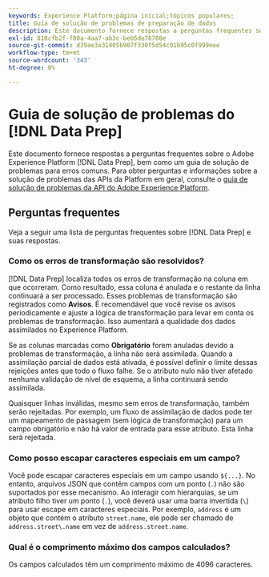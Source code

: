 ```yaml
---
keywords: Experience Platform;página inicial;tópicos populares;
title: Guia de solução de problemas de preparação de dados
description: Este documento fornece respostas a perguntas frequentes sobre o Preparo de dados da Adobe Experience Platform.
exl-id: 810cfb2f-f80a-4aa7-ab3c-beb5de78708e
source-git-commit: d39ae3a31405b907f330f5d54c91b95c0f999eee
workflow-type: tm+mt
source-wordcount: '343'
ht-degree: 0%

---
```


# Guia de solução de problemas do [!DNL Data Prep]

Este documento fornece respostas a perguntas frequentes sobre o Adobe Experience Platform [!DNL Data Prep], bem como um guia de solução de problemas para erros comuns. Para obter perguntas e informações sobre a solução de problemas das APIs da Platform em geral, consulte o [guia de solução de problemas da API do Adobe Experience Platform](../landing/troubleshooting.md).

## Perguntas frequentes

Veja a seguir uma lista de perguntas frequentes sobre [!DNL Data Prep] e suas respostas.

### Como os erros de transformação são resolvidos?

[!DNL Data Prep] localiza todos os erros de transformação na coluna em que ocorreram. Como resultado, essa coluna é anulada e o restante da linha continuará a ser processado. Esses problemas de transformação são registrados como **Avisos**. É recomendável que você revise os avisos periodicamente e ajuste a lógica de transformação para levar em conta os problemas de transformação. Isso aumentará a qualidade dos dados assimilados no Experience Platform.

Se as colunas marcadas como **Obrigatório** forem anuladas devido a problemas de transformação, a linha não será assimilada. Quando a assimilação parcial de dados está ativada, é possível definir o limite dessas rejeições antes que todo o fluxo falhe. Se o atributo nulo não tiver afetado nenhuma validação de nível de esquema, a linha continuará sendo assimilada.

Quaisquer linhas inválidas, mesmo sem erros de transformação, também serão rejeitadas. Por exemplo, um fluxo de assimilação de dados pode ter um mapeamento de passagem (sem lógica de transformação) para um campo obrigatório e não há valor de entrada para esse atributo. Esta linha será rejeitada.

### Como posso escapar caracteres especiais em um campo?

Você pode escapar caracteres especiais em um campo usando `${...}`. No entanto, arquivos JSON que contêm campos com um ponto (`.`) não são suportados por esse mecanismo. Ao interagir com hierarquias, se um atributo filho tiver um ponto (`.`), você deverá usar uma barra invertida (`\`) para usar escape em caracteres especiais. Por exemplo, `address` é um objeto que contém o atributo `street.name`, ele pode ser chamado de `address.street\.name` em vez de `address.street.name`.

### Qual é o comprimento máximo dos campos calculados?

Os campos calculados têm um comprimento máximo de 4096 caracteres.